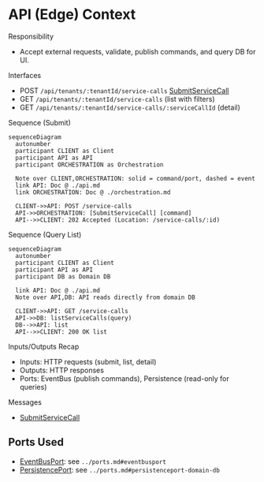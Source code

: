 # API (Edge) Context

Responsibility

- Accept external requests, validate, publish commands, and query DB for UI.

Interfaces

- POST `/api/tenants/:tenantId/service-calls` [SubmitServiceCall]
- GET `/api/tenants/:tenantId/service-calls` (list with filters)
- GET `/api/tenants/:tenantId/service-calls/:serviceCallId` (detail)

Sequence (Submit)

```mermaid
sequenceDiagram
  autonumber
  participant CLIENT as Client
  participant API as API
  participant ORCHESTRATION as Orchestration

  Note over CLIENT,ORCHESTRATION: solid = command/port, dashed = event
  link API: Doc @ ./api.md
  link ORCHESTRATION: Doc @ ./orchestration.md

  CLIENT->>API: POST /service-calls
  API->>ORCHESTRATION: [SubmitServiceCall] [command]
  API-->>CLIENT: 202 Accepted (Location: /service-calls/:id)
```

Sequence (Query List)

```mermaid
sequenceDiagram
  autonumber
  participant CLIENT as Client
  participant API as API
  participant DB as Domain DB

  link API: Doc @ ./api.md
  Note over API,DB: API reads directly from domain DB

  CLIENT->>API: GET /service-calls
  API->>DB: listServiceCalls(query)
  DB-->>API: list
  API-->>CLIENT: 200 OK list
```

Inputs/Outputs Recap

- Inputs: HTTP requests (submit, list, detail)
- Outputs: HTTP responses
- Ports: EventBus (publish commands), Persistence (read-only for queries)

Messages

- [SubmitServiceCall]

## Ports Used

- [EventBusPort]: see `../ports.md#eventbusport`
- [PersistencePort]: see `../ports.md#persistenceport-domain-db`

[SubmitServiceCall]: ../messages.md#submitservicecall
[EventBusPort]: ../ports.md#eventbusport
[PersistencePort]: ../ports.md#persistenceport-domain-db
